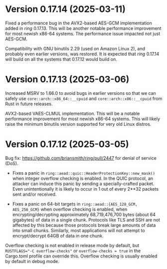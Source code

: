 Version 0.17.14 (2025-03-11)
============================
Fixed a performance bug in the AVX2-based AES-GCM implementation added in
*ring* 0.17.13. This will be another notable performance improvement for most
newish x86-64 systems. The performance issue impacted not just AES-GCM.

Compatibility with GNU binutils 2.29 (used on Amazon Linux 2), and probably
even earlier versions, was restored. It is expected that *ring* 0.17.14 will
build on all the systems that 0.17.12 would build on.

Version 0.17.13 (2025-03-06)
============================
Increased MSRV to 1.66.0 to avoid bugs in earlier versions so that we can
safely use `core::arch::x86_64::__cpuid` and `core::arch::x86::__cpuid` from
Rust in future releases.

AVX2-based VAES-CLMUL implementation. This will be a notable performance
improvement for most newish x86-64 systems. This will likely raise the minimum
binutils version supported for very old Linux distros.

Version 0.17.12 (2025-03-05)
============================
Bug fix: https://github.com/briansmith/ring/pull/2447 for denial of service (DoS).

* Fixes a panic in `ring::aead::quic::HeaderProtectionKey::new_mask()` when
integer overflow checking is enabled. In the QUIC protocol, an attacker can
induce this panic by sending a specially-crafted packet. Even unintentionally
it is likely to occur in 1 out of every 2**32 packets sent and/or received.

* Fixes a panic on 64-bit targets in `ring::aead::{AES_128_GCM, AES_256_GCM}`
when overflow checking is enabled, when encrypting/decrypting approximately
68,719,476,700 bytes (about 64 gigabytes) of data in a single chunk. Protocols
like TLS and SSH are not affected by this because those protocols break large 
amounts of data into small chunks. Similarly, most applications will not
attempt to encrypt/decrypt 64GB of data in one chunk.

Overflow checking is not enabled in release mode by default, but
`RUSTFLAGS="-C overflow-checks"` or `overflow-checks = true` in the Cargo.toml
profile can override this. Overflow checking is usually enabled by default in
debug mode.
